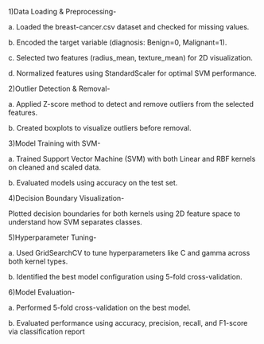 
1)Data Loading & Preprocessing-

a. Loaded the breast-cancer.csv dataset and checked for missing values.

b. Encoded the target variable (diagnosis: Benign=0, Malignant=1).

c. Selected two features (radius_mean, texture_mean) for 2D visualization.

d. Normalized features using StandardScaler for optimal SVM performance.

2)Outlier Detection & Removal-

a. Applied Z-score method to detect and remove outliers from the selected features.

b. Created boxplots to visualize outliers before removal.

3)Model Training with SVM-

a. Trained Support Vector Machine (SVM) with both Linear and RBF kernels on cleaned and scaled data.

b. Evaluated models using accuracy on the test set.

4)Decision Boundary Visualization-

Plotted decision boundaries for both kernels using 2D feature space to understand how SVM separates classes.

5)Hyperparameter Tuning-

a. Used GridSearchCV to tune hyperparameters like C and gamma across both kernel types.

b. Identified the best model configuration using 5-fold cross-validation.

6)Model Evaluation-

a. Performed 5-fold cross-validation on the best model.

b. Evaluated performance using accuracy, precision, recall, and F1-score via classification report
